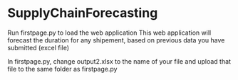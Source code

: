 # SupplyChainForecasting

Run firstpage.py to load the web application
This web application will forecast the duration for any shipement, based on previous data you have submitted (excel file)

In firstpage.py, change output2.xlsx to the name of your file and upload that file to the same folder as firstpage.py 

